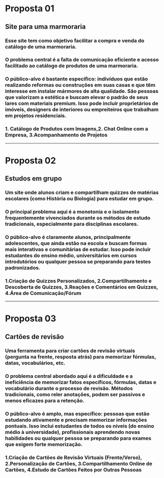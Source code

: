 # Proposta 01

## Site para uma marmoraria

### Esse site tem como objetivo facilitar a compra e venda do catálogo de uma marmoraria.

### O problema central é a falta de comunicação eficiente e acesso facilitado ao catálogo de produtos de uma marmoraria.

### O público-alvo é bastante específico: indivíduos que estão realizando reformas ou construções em suas casas e que têm interesse em instalar mármores de alta qualidade. São pessoas que valorizam a estética e buscam elevar o padrão de seus lares com materiais premium. Isso pode incluir proprietários de imóveis, designers de interiores ou empreiteiros que trabalham em projetos residenciais.

### 1. Catálogo de Produtos com Imagens,2. Chat Online com a Empresa, 3.Acompanhamento de Projetos


---

# Proposta 02

## Estudos em grupo

### Um site onde alunos criam e compartilham quizzes de matérias escolares (como História ou Biologia) para estudar em grupo. 

### O principal problema aqui é a monotonia e o isolamento frequentemente vivenciados durante os métodos de estudo tradicionais, especialmente para disciplinas escolares. 

### O público-alvo é claramente alunos, principalmente adolescentes, que ainda estão na escola e buscam formas mais interativas e comunitárias de estudar. Isso pode incluir estudantes do ensino médio, universitários em cursos introdutórios ou qualquer pessoa se preparando para testes padronizados.

### 1.Criação de Quizzes Personalizados, 2.Compartilhamento e Descoberta de Quizzes, 3.Reações e Comentários em Quizzes, 4.Área de Comunicação/Fórum

---

# Proposta 03

## Cartões de revisão

### Uma ferramenta para criar cartões de revisão virtuais (pergunta na frente, resposta atrás) para memorizar fórmulas, datas, vocabulários, etc.

### O problema central abordado aqui é a dificuldade e a ineficiência de memorizar fatos específicos, fórmulas, datas e vocabulário durante o processo de revisão. Métodos tradicionais, como reler anotações, podem ser passivos e menos eficazes para a retenção.

### O público-alvo é amplo, mas específico: pessoas que estão estudando ativamente e precisam memorizar informações pontuais. Isso inclui estudantes de todos os níveis (do ensino médio à universidade), profissionais aprendendo novas habilidades ou qualquer pessoa se preparando para exames que exigem forte memorização.

### 1.Criação de Cartões de Revisão Virtuais (Frente/Verso), 2.Personalização de Cartões, 3.Compartilhamento Online de Cartões, 4.Estudo de Cartões Feitos por Outras Pessoas
